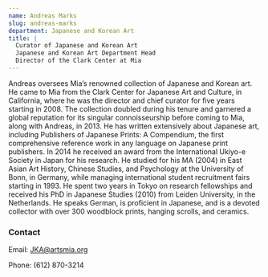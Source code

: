 ```yaml
---
name: Andreas Marks
slug: andreas-marks
department: Japanese and Korean Art
title: |
  Curator of Japanese and Korean Art
  Japanese and Korean Art Department Head
  Director of the Clark Center at Mia
---
```


Andreas oversees Mia’s renowned collection of Japanese and Korean art. He came to Mia from the Clark Center for Japanese Art and Culture, in California, where he was the director and chief curator for five years starting in 2008. The collection doubled during his tenure and garnered a global reputation for its singular connoisseurship before coming to Mia, along with Andreas, in 2013. He has written extensively about Japanese art, including Publishers of Japanese Prints: A Compendium, the first comprehensive reference work in any language on Japanese print publishers. In 2014 he received an award from the International Ukiyo-e Society in Japan for his research. He studied for his MA (2004) in East Asian Art History, Chinese Studies, and Psychology at the University of Bonn, in Germany, while managing international student recruitment fairs starting in 1993. He spent two years in Tokyo on research fellowships and received his PhD in Japanese Studies (2010) from Leiden University, in the Netherlands. He speaks German, is proficient in Japanese, and is a devoted collector with over 300 woodblock prints, hanging scrolls, and ceramics.

### Contact

Email: [JKA@artsmia.org](mailto:JKA@artsmia.org)

Phone: (612) 870-3214
